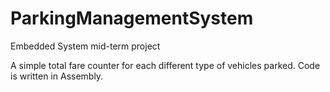 # ParkingManagementSystem
Embedded System mid-term project

A simple total fare counter for each different type of vehicles parked.
Code is written in Assembly.

